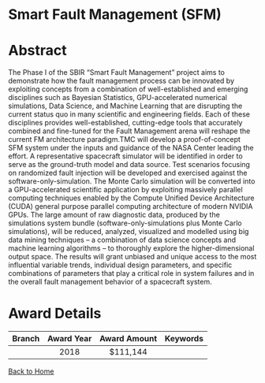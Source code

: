 
Smart Fault Management (SFM)
============================

# Abstract


The Phase I of the SBIR “Smart Fault Management” project aims to demonstrate how the fault management process can be innovated by exploiting concepts from a combination of well-established and emerging disciplines such as Bayesian Statistics, GPU-accelerated numerical simulations, Data Science, and Machine Learning that are disrupting the current status quo in many scientific and engineering fields. Each of these disciplines provides well-established, cutting-edge tools that accurately combined and fine-tuned for the Fault Management arena will reshape the current FM architecture paradigm.TMC will develop a proof-of-concept SFM system under the inputs and guidance of the NASA Center leading the effort. A representative spacecraft simulator will be identified in order to serve as the ground-truth model and data source. Test scenarios focusing on randomized fault injection will be developed and exercised against the software-only-simulation. The Monte Carlo simulation will be converted into a GPU-accelerated scientific application by exploiting massively parallel computing techniques enabled by the Compute Unified Device Architecture (CUDA) general purpose parallel computing architecture of modern NVIDIA GPUs. The large amount of raw diagnostic data, produced by the simulations system bundle (software-only-simulations plus Monte Carlo simulations), will be reduced, analyzed, visualized and modelled using big data mining techniques – a combination of data science concepts and machine learning algorithms – to thoroughly explore the higher-dimensional output space. The results will grant unbiased and unique access to the most influential variable trends, individual design parameters, and specific combinations of parameters that play a critical role in system failures and in the overall fault management behavior of a spacecraft system.  

# Award Details

|Branch|Award Year|Award Amount|Keywords|
| :---: | :---: | :---: | :---: |
||2018|$111,144||
  
  


[Back to Home](https://github.com/chrischow/dod_sbir_awards/Reports/JT/#414)